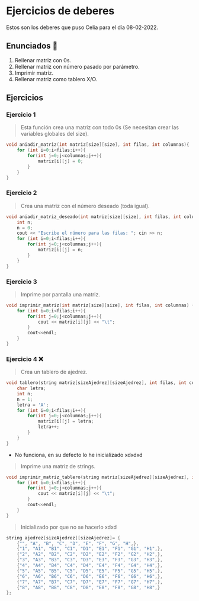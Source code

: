 # Ejercicios de deberes

Estos son los deberes que puso Celia para el día 08-02-2022.

## Enunciados 📄

1. Rellenar matriz con 0s.
2. Rellenar matriz con número pasado por parámetro.
3. Imprimir matriz.
4. Rellenar matriz como tablero X/O.

## Ejercicios

### Ejercicio 1

> Esta función crea una matriz con todo 0s (Se necesitan crear las variables globales del size).

```cpp
void aniadir_matriz(int matriz[size][size], int filas, int columnas){
    for (int i=0;i<filas;i++){
        for(int j=0;j<columnas;j++){
            matriz[i][j] = 0;
        }
    }
}
```

### Ejercicio 2

> Crea una matriz con el número deseado (toda igual).

```cpp
void aniadir_matriz_deseado(int matriz[size][size], int filas, int columnas){
    int n;
    n = 0;
    cout << "Escribe el número para las filas: "; cin >> n;
    for (int i=0;i<filas;i++){
        for(int j=0;j<columnas;j++){
            matriz[i][j] = n;
        }
    }
}
```

### Ejercicio 3

> Imprime por pantalla una matriz.

```cpp
void imprimir_matriz(int matriz[size][size], int filas, int columnas) { 
    for (int i=0;i<filas;i++){
        for(int j=0;j<columnas;j++){
            cout << matriz[i][j] << "\t"; 
        }
        cout<<endl; 
    }
}
```

### Ejercicio 4 ❌

> Crea un tablero de ajedrez.

```cpp
void tablero(string matriz[sizeAjedrez][sizeAjedrez], int filas, int columnas){
    char letra;
    int n;
    n = 1;
    letra = 'A';
    for (int i=0;i<filas;i++){
        for(int j=0;j<columnas;j++){
            matriz[i][j] = letra;
            letra++;
        }
    }
}
```

* No funciona, en su defecto lo he inicializado xdxdxd

> Imprime una matriz de strings.

```cpp
void imprimir_matriz_tablero(string matriz[sizeAjedrez][sizeAjedrez], int filas, int columnas) { 
    for (int i=0;i<filas;i++){
        for(int j=0;j<columnas;j++){
            cout << matriz[i][j] << "\t"; 
        }
        cout<<endl; 
    }
}
```

> Inicializado por que no se hacerlo xdxd

```cpp
string ajedrez[sizeAjedrez][sizeAjedrez]= {
    {"", "A", "B", "C", "D", "E", "F", "G", "H",},
    {"1", "A1", "B1", "C1", "D1", "E1", "F1", "G1", "H1",},
    {"2", "A2", "B2", "C2", "D2", "E2", "F2", "G2", "H2",},
    {"3", "A3", "B3", "C3", "D3", "E3", "F3", "G3", "H3",},
    {"4", "A4", "B4", "C4", "D4", "E4", "F4", "G4", "H4",},
    {"5", "A5", "B5", "C5", "D5", "E5", "F5", "G5", "H5",},
    {"6", "A6", "B6", "C6", "D6", "E6", "F6", "G6", "H6",},
    {"7", "A7", "B7", "C7", "D7", "E7", "F7", "G7", "H7",},
    {"8", "A8", "B8", "C8", "D8", "E8", "F8", "G8", "H8",}
};
```